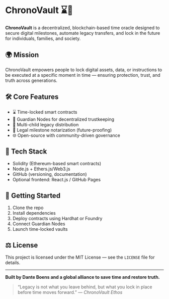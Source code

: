 # ChronoVault ⌛🔐

**ChronoVault** is a decentralized, blockchain-based time oracle designed to secure digital milestones, automate legacy transfers, and lock in the future for individuals, families, and society.

## 🌍 Mission
ChronoVault empowers people to lock digital assets, data, or instructions to be executed at a specific moment in time — ensuring protection, trust, and truth across generations.

## 🛠 Core Features
- ⌛ Time-locked smart contracts
- 🔐 Guardian Nodes for decentralized trustkeeping
- 🧬 Multi-child legacy distribution
- 📜 Legal milestone notarization (future-proofing)
- 🌐 Open-source with community-driven governance

## 🧱 Tech Stack
- Solidity (Ethereum-based smart contracts)
- Node.js + Ethers.js/Web3.js
- GitHub (versioning, documentation)
- Optional frontend: React.js / GitHub Pages

## 🚀 Getting Started
1. Clone the repo
2. Install dependencies
3. Deploy contracts using Hardhat or Foundry
4. Connect Guardian Nodes
5. Launch time-locked vaults

## ⚖️ License
This project is licensed under the MIT License — see the `LICENSE` file for details.

---

**Built by Dante Boens and a global alliance to save time and restore truth.**

> “Legacy is not what you leave behind, but what you lock in place before time moves forward.” — *ChronoVault Ethos*
